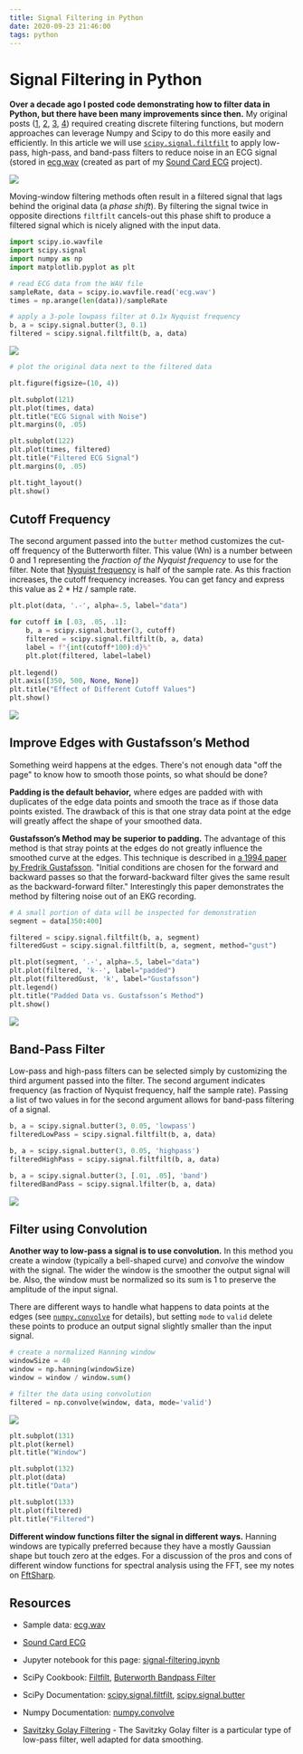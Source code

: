 ```yaml
---
title: Signal Filtering in Python
date: 2020-09-23 21:46:00
tags: python
---
```


# Signal Filtering in Python

**Over a decade ago I posted code demonstrating how to filter data in Python, but there have been many improvements since then.** My original posts ([1](https://swharden.com/blog/2008-11-17-linear-data-smoothing-in-python/), [2](https://swharden.com/blog/2009-01-21-signal-filtering-with-python/), [3](https://swharden.com/blog/2010-06-20-smoothing-window-data-averaging-in-python-moving-triangle-tecnique/), [4](https://swharden.com/blog/2010-06-24-detrending-data-in-python-with-numpy/)) required creating discrete filtering functions, but modern approaches can leverage Numpy and Scipy to do this more easily and efficiently. In this article we will use [`scipy.signal.filtfilt`](https://docs.scipy.org/doc/scipy/reference/generated/scipy.signal.filtfilt.html) to apply low-pass, high-pass, and band-pass filters to reduce noise in an ECG signal (stored in [ecg.wav](ecg.wav) (created as part of my [Sound Card ECG](https://swharden.com/blog/2019-03-15-sound-card-ecg-with-ad8232/) project).

<div class="text-center">

![](signal-lowpass-filter.png)

</div>

Moving-window filtering methods often result in a filtered signal that lags behind the original data (a _phase shift_). By filtering the signal twice in opposite directions `filtfilt` cancels-out this phase shift to produce a filtered signal which is nicely aligned with the input data.

```python
import scipy.io.wavfile
import scipy.signal
import numpy as np
import matplotlib.pyplot as plt

# read ECG data from the WAV file
sampleRate, data = scipy.io.wavfile.read('ecg.wav')
times = np.arange(len(data))/sampleRate

# apply a 3-pole lowpass filter at 0.1x Nyquist frequency
b, a = scipy.signal.butter(3, 0.1)
filtered = scipy.signal.filtfilt(b, a, data)
```

<div class="text-center">

![](signal-lowpass-ecg.png)

</div>

```python
# plot the original data next to the filtered data

plt.figure(figsize=(10, 4))

plt.subplot(121)
plt.plot(times, data)
plt.title("ECG Signal with Noise")
plt.margins(0, .05)

plt.subplot(122)
plt.plot(times, filtered)
plt.title("Filtered ECG Signal")
plt.margins(0, .05)

plt.tight_layout()
plt.show()
```

## Cutoff Frequency

The second argument passed into the `butter` method customizes the cut-off frequency of the Butterworth filter. This value (Wn) is a number between 0 and 1 representing the _fraction of the Nyquist frequency_ to use for the filter. Note that [Nyquist frequency](https://en.wikipedia.org/wiki/Nyquist_frequency) is half of the sample rate. As this fraction increases, the cutoff frequency increases. You can get fancy and express this value as 2 * Hz / sample rate.

```python
plt.plot(data, '.-', alpha=.5, label="data")

for cutoff in [.03, .05, .1]:
    b, a = scipy.signal.butter(3, cutoff)
    filtered = scipy.signal.filtfilt(b, a, data)
    label = f"{int(cutoff*100):d}%"
    plt.plot(filtered, label=label)
    
plt.legend()
plt.axis([350, 500, None, None])
plt.title("Effect of Different Cutoff Values")
plt.show()
```

<div class="text-center">

![](signal-lowpass-cutoff.png)

</div>

## Improve Edges with Gustafsson’s Method

Something weird happens at the edges. There's not enough data "off the page" to know how to smooth those points, so what should be done? 

**Padding is the default behavior,** where edges are padded with with duplicates of the edge data points and smooth the trace as if those data points existed. The drawback of this is that one stray data point at the edge will greatly affect the shape of your smoothed data.

**Gustafsson’s Method may be superior to padding.** The advantage of this method is that stray points at the edges do not greatly influence the smoothed curve at the edges. This technique is described in [a 1994 paper by Fredrik Gustafsson](https://ieeexplore.ieee.org/stamp/stamp.jsp?tp=&arnumber=492552). "Initial conditions are chosen for the forward and backward passes so that the forward-backward filter gives the same result as the backward-forward filter." Interestingly this paper demonstrates the method by filtering noise out of an EKG recording.

```python
# A small portion of data will be inspected for demonstration
segment = data[350:400]

filtered = scipy.signal.filtfilt(b, a, segment)
filteredGust = scipy.signal.filtfilt(b, a, segment, method="gust")

plt.plot(segment, '.-', alpha=.5, label="data")
plt.plot(filtered, 'k--', label="padded")
plt.plot(filteredGust, 'k', label="Gustafsson")
plt.legend()
plt.title("Padded Data vs. Gustafsson’s Method")
plt.show()
```

<div class="text-center">

![](signal-method-gust.png)

</div>

## Band-Pass Filter

Low-pass and high-pass filters can be selected simply by customizing the third argument passed into the filter. The second argument indicates frequency (as fraction of Nyquist frequency, half the sample rate). Passing a list of two values in for the second argument allows for band-pass filtering of a signal.

```python
b, a = scipy.signal.butter(3, 0.05, 'lowpass')
filteredLowPass = scipy.signal.filtfilt(b, a, data)

b, a = scipy.signal.butter(3, 0.05, 'highpass')
filteredHighPass = scipy.signal.filtfilt(b, a, data)

b, a = scipy.signal.butter(3, [.01, .05], 'band')
filteredBandPass = scipy.signal.lfilter(b, a, data)
```

<div class="text-center">

![](signal-lowpass-highpass-bandpass.png)

</div>

## Filter using Convolution

**Another way to low-pass a signal is to use convolution.** In this method you create a window (typically a bell-shaped curve) and _convolve_ the window with the signal. The wider the window is the smoother the output signal will be. Also, the window must be normalized so its sum is 1 to preserve the amplitude of the input signal.

There are different ways to handle what happens to data points at the edges (see [`numpy.convolve`](https://numpy.org/doc/stable/reference/generated/numpy.convolve.html) for details), but setting `mode` to `valid` delete these points to produce an output signal slightly smaller than the input signal.

```python
# create a normalized Hanning window
windowSize = 40
window = np.hanning(windowSize)
window = window / window.sum()

# filter the data using convolution
filtered = np.convolve(window, data, mode='valid')
```

<div class="text-center">

![](signal-convolution-filter.png)

</div>

```python
plt.subplot(131)
plt.plot(kernel)
plt.title("Window")

plt.subplot(132)
plt.plot(data)
plt.title("Data")

plt.subplot(133)
plt.plot(filtered)
plt.title("Filtered")
```

**Different window functions filter the signal in different ways.** Hanning windows are typically preferred because they have a mostly Gaussian shape but touch zero at the edges. For a discussion of the pros and cons of different window functions for spectral analysis using the FFT, see my notes on [FftSharp](https://github.com/swharden/FftSharp).

## Resources

* Sample data: [ecg.wav](ecg.wav)

* [Sound Card ECG](https://swharden.com/blog/2019-03-15-sound-card-ecg-with-ad8232/)

* Jupyter notebook for this page: [signal-filtering.ipynb](signal-filtering.ipynb)

* SciPy Cookbook: [Filtfilt](https://scipy-cookbook.readthedocs.io/items/FiltFilt.html), [Buterworth Bandpass Filter](https://scipy-cookbook.readthedocs.io/items/ButterworthBandpass.html)

* SciPy Documentation: [scipy.signal.filtfilt](https://docs.scipy.org/doc/scipy/reference/generated/scipy.signal.filtfilt.html), [scipy.signal.butter](https://docs.scipy.org/doc/scipy/reference/generated/scipy.signal.butter.html)

* Numpy Documentation: [numpy.convolve](https://numpy.org/doc/stable/reference/generated/numpy.convolve.html)

* [Savitzky Golay Filtering](https://scipy-cookbook.readthedocs.io/items/SavitzkyGolay.html) - The Savitzky Golay filter is a particular type of low-pass filter, well adapted for data smoothing.